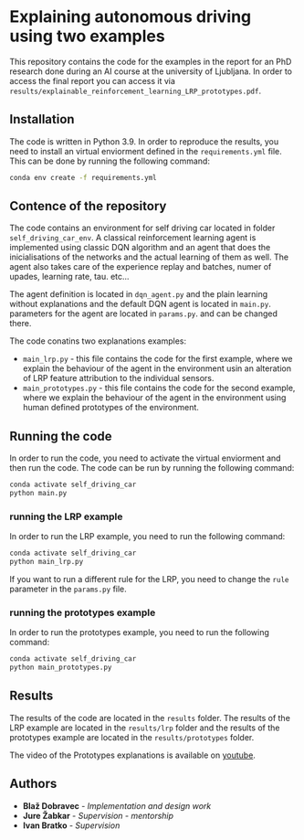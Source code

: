 # Explaining autonomous driving using two examples

This repository contains the code for the examples in the report for an PhD research done during an AI course at the university of Ljubljana. In order to access the final report you can access it via `results/explainable_reinforcement_learning_LRP_prototypes.pdf`.

## Installation

The code is written in Python 3.9. In order to reproduce the results, you need to install an virtual enviorment defined in the `requirements.yml` file. This can be done by running the following command:

```bash
conda env create -f requirements.yml
```

## Contence of the repository

The code contains an environment for self driving car located in folder `self_driving_car_env`. A classical reinforcement learning agent is implemented using classic DQN algorithm and an agent that does the inicialisations of the networks and the actual learning of them as well. The agent also takes care of the experience replay and batches, numer of upades, learning rate, tau. etc...

The agent definition is located in `dqn_agent.py` and the plain learning without explanations and the default DQN agent is located in `main.py`. parameters for the agent are located in `params.py`. and can be changed there.

The code conatins two explanations examples:
* `main_lrp.py` - this file contains the code for the first example, where we explain the behaviour of the agent in the environment usin an alteration of LRP feature attribution to the individual sensors.
* `main_prototypes.py` - this file contains the code for the second example, where we explain the behaviour of the agent in the environment using human defined prototypes of the environment.

## Running the code

In order to run the code, you need to activate the virtual enviorment and then run the code. The code can be run by running the following command:

```bash
conda activate self_driving_car
python main.py
```

### running the LRP example

In order to run the LRP example, you need to run the following command:

```bash
conda activate self_driving_car
python main_lrp.py
```

If you want to run a different rule for the LRP, you need to change the `rule` parameter in the `params.py` file.

### running the prototypes example

In order to run the prototypes example, you need to run the following command:

```bash
conda activate self_driving_car
python main_prototypes.py
```

## Results

The results of the code are located in the `results` folder. The results of the LRP example are located in the `results/lrp` folder and the results of the prototypes example are located in the `results/prototypes` folder.

The video of the Prototypes explanations is available on [youtube](https://youtu.be/cItgedx6mqw).

## Authors

* **Blaž Dobravec** - *Implementation and design work*
* **Jure Žabkar** - *Supervision - mentorship*
* **Ivan Bratko** - *Supervision*


